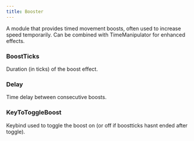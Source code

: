 ```yaml
---
title: Booster
---
```

A module that provides timed movement boosts, often used to increase speed temporarily. Can be combined with TimeManipulator for enhanced effects.

### BoostTicks
Duration (in ticks) of the boost effect.

### Delay
Time delay between consecutive boosts.

### KeyToToggleBoost
Keybind used to toggle the boost on (or off if boostticks hasnt ended after toggle).